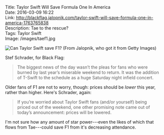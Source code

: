 Title: Taylor Swift Will Save Formula One In America  
Date: 2016-03-09 16:22  
Link: http://blackflag.jalopnik.com/taylor-swift-will-save-formula-one-in-america-1763765838  
Description: Tae to the rescue?  
Tags: Taylor Swift  
Image: /images/taef1.jpg  

![Can Taylor Swift save F1? (From Jalopnik, who got it from Getty Images)][1]


Stef Schrader, for Black Flag:

> The biggest news of the day wasn’t the pleas for fans who were burned by last year’s miserable weekend to return. It was the addition of T-Swift to the schedule as a huge Saturday night infield concert.

Older fans of F1 are not to worry, though: prices should be *lower* this year, rather than higher. Here's Schrader, again:

> If you’re worried about Taylor Swift fans (and/or yourself) being priced out of the weekend, one other promising note came out of today’s announcement: prices will be lowered.

I'm not sure how any amount of star power---even the likes of which that flows from Tae---could save F1 from it's decreasing attendance.

[1]: /images/taef1.jpg "Taylor Swift and F1"